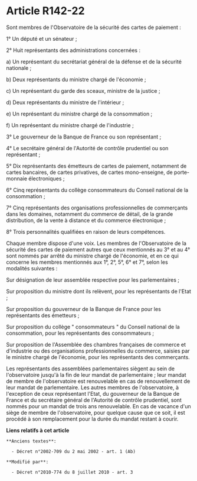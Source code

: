 # Article R142-22

Sont membres de l'Observatoire de la sécurité des cartes de paiement : 

1° Un député et un sénateur ; 

2° Huit représentants des administrations concernées : 

a) Un représentant du secrétariat général de la défense et de la sécurité nationale ; 

b) Deux représentants du ministre chargé de l'économie ; 

c) Un représentant du garde des sceaux, ministre de la justice ; 

d) Deux représentants du ministre de l'intérieur ; 

e) Un représentant du ministre chargé de la consommation ; 

f) Un représentant du ministre chargé de l'industrie ; 

3° Le gouverneur de la Banque de France ou son représentant ; 

4° Le secrétaire général de l'Autorité de contrôle prudentiel ou son représentant ; 

5° Dix représentants des émetteurs de cartes de paiement, notamment de cartes bancaires, de cartes privatives, de cartes
mono-enseigne, de porte-monnaie électroniques ; 

6° Cinq représentants du collège consommateurs du Conseil national de la consommation ; 

7° Cinq représentants des organisations professionnelles de commerçants dans les domaines, notamment du commerce de détail,
de la grande distribution, de la vente à distance et du commerce électronique ; 

8° Trois personnalités qualifiées en raison de leurs compétences. 

Chaque membre dispose d'une voix. Les membres de l'Observatoire de la sécurité des cartes de paiement autres que ceux
mentionnés au 3° et au 4° sont nommés par arrêté du ministre chargé de l'économie, et en ce qui concerne les membres
mentionnés aux 1°, 2°, 5°, 6° et 7°, selon les modalités suivantes : 

Sur désignation de leur assemblée respective pour les parlementaires ; 

Sur proposition du ministre dont ils relèvent, pour les représentants de l'Etat ; 

Sur proposition du gouverneur de la Banque de France pour les représentants des émetteurs ; 

Sur proposition du collège " consommateurs " du Conseil national de la consommation, pour les représentants des
consommateurs ; 

Sur proposition de l'Assemblée des chambres françaises de commerce et d'industrie ou des organisations professionnelles du
commerce, saisies par le ministre chargé de l'économie, pour les représentants des commerçants. 

Les représentants des assemblées parlementaires siègent au sein de l'observatoire jusqu'à la fin de leur mandat de
parlementaire ; leur mandat de membre de l'observatoire est renouvelable en cas de renouvellement de leur mandat de
parlementaire. Les autres membres de l'observatoire, à l'exception de ceux représentant l'Etat, du gouverneur de la Banque de
France et du secrétaire général de l'Autorité de contrôle prudentiel, sont nommés pour un mandat de trois ans renouvelable.
En cas de vacance d'un siège de membre de l'observatoire, pour quelque cause que ce soit, il est procédé à son remplacement
pour la durée du mandat restant à courir.

**Liens relatifs à cet article**

	**Anciens textes**:

	  - Décret n°2002-709 du 2 mai 2002 - art. 1 (Ab)

	**Modifié par**:

	  - Décret n°2010-774 du 8 juillet 2010 - art. 3
